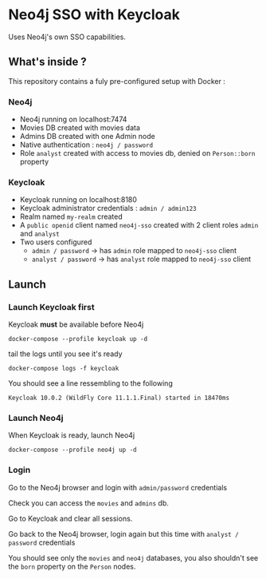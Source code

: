 # Neo4j SSO with Keycloak

Uses Neo4j's own SSO capabilities.

## What's inside ?

This repository contains a fuly pre-configured setup with Docker :

### Neo4j

- Neo4j running on localhost:7474
- Movies DB created with movies data
- Admins DB created with one Admin node
- Native authentication : `neo4j / password`
- Role `analyst` created with access to movies db, denied on `Person::born` property

### Keycloak

- Keycloak running on localhost:8180
- Keycloak administrator credentials : `admin / admin123`
- Realm named `my-realm` created
- A `public openid` client named `neo4j-sso` created with 2 client roles `admin` and `analyst`
- Two users configured
    - `admin / password` -> has `admin` role mapped to `neo4j-sso` client
    - `analyst / password` -> has `analyst` role mapped to `neo4j-sso` client

## Launch

### Launch Keycloak first

Keycloak **must** be available before Neo4j

```
docker-compose --profile keycloak up -d
```

tail the logs until you see it's ready

```
docker-compose logs -f keycloak
```

You should see a line ressembling to the following

```
Keycloak 10.0.2 (WildFly Core 11.1.1.Final) started in 18470ms
```

### Launch Neo4j

When Keycloak is ready, launch Neo4j

```
docker-compose --profile neo4j up -d
```

### Login

Go to the Neo4j browser and login with `admin/password` credentials

Check you can access the `movies` and `admins` db.

Go to Keycloak and clear all sessions.

Go back to the Neo4j browser, login again but this time with `analyst / password` credentials

You should see only the `movies` and `neo4j` databases, you also shouldn't see the `born` property on the `Person` nodes.